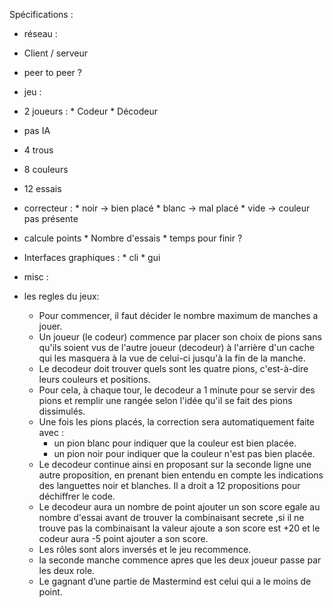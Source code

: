 Spécifications :

- réseau :
 - Client / serveur
 - peer to peer ?
 
- jeu :
 - 2 joueurs :
        * Codeur 
        * Décodeur
 - pas IA
 - 4 trous
 - 8 couleurs
 - 12 essais
 - correcteur :
        * noir -> bien placé
        * blanc -> mal placé
        * vide -> couleur pas présente
 - calcule points
        * Nombre d'essais
        * temps pour finir ?
 - Interfaces graphiques :
        * cli
        * gui
    
    
    
    
- misc : 

- les regles du jeux:
    - Pour commencer, il faut décider le nombre maximum de manches a jouer.  
    - Un joueur (le codeur) commence par placer son choix de pions sans qu'ils soient vus de l'autre joueur (decodeur) à l'arrière d'un cache qui les masquera à la vue de celui-ci jusqu'à la fin de la manche.
    - Le decodeur doit trouver quels sont les quatre pions, c'est-à-dire leurs couleurs et positions.
    - Pour cela, à chaque tour, le decodeur a 1 minute pour se servir des pions et remplir une rangée selon l'idée qu'il se fait des pions dissimulés.
    - Une fois les pions placés, la correction sera automatiquement faite avec : 
        * un pion blanc pour indiquer que la couleur est bien placée.
        * un pion noir pour indiquer que la couleur n'est pas bien placée.
    - Le decodeur continue ainsi en proposant sur la seconde ligne une autre proposition, en prenant bien entendu en compte les indications des languettes noir et blanches. Il a droit a 12 propositions pour déchiffrer le code.
    - Le decodeur aura un nombre de point ajouter un son score egale au nombre d'essai avant de trouver la combinaisant secrete ,si il ne trouve pas la combinaisant la valeur ajoute a son score  est +20 et le codeur aura -5 point ajouter a son score.
    - Les rôles sont alors inversés et le jeu recommence.
    - la seconde manche commence apres que les deux joueur passe par les deux role.
    - Le gagnant d’une partie de Mastermind est celui qui a le moins de point.
    